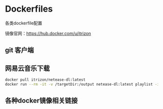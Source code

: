 # Dockerfiles

各类dockerfile配置

镜像官网：https://hub.docker.com/u/itrizon

## git 客户端

## 网易云音乐下载

```bash
docker pull itrizon/netease-dl:latest
docker run --rm -it -v /targetDir:/output netease-dl:latest playlist -i id
```

## 各种docker镜像相关链接

